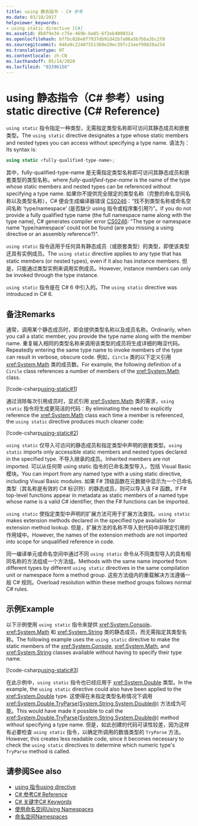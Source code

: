 ```yaml
---
title: using 静态指令 - C# 参考
ms.date: 03/10/2017
helpviewer_keywords:
- using static directive [C#]
ms.assetid: 8b8f9e34-c75e-469b-ba85-6f2eb4090314
ms.openlocfilehash: bffbc026e8f7937db91d42b7a06a5b7bba3bc2f8
ms.sourcegitcommit: 046a9c22487551360e20ec39fc21eef99820a254
ms.translationtype: HT
ms.contentlocale: zh-CN
ms.lasthandoff: 05/14/2020
ms.locfileid: "83396156"
---
```

# <a name="using-static-directive-c-reference"></a><span data-ttu-id="fdd1e-102">using 静态指令（C# 参考）</span><span class="sxs-lookup"><span data-stu-id="fdd1e-102">using static directive (C# Reference)</span></span>

<span data-ttu-id="fdd1e-103">`using static` 指令指定一种类型，无需指定类型名称即可访问其静态成员和嵌套类型。</span><span class="sxs-lookup"><span data-stu-id="fdd1e-103">The `using static` directive designates a type whose static members and nested types you can access without specifying a type name.</span></span> <span data-ttu-id="fdd1e-104">语法为：</span><span class="sxs-lookup"><span data-stu-id="fdd1e-104">Its syntax is:</span></span>

```csharp
using static <fully-qualified-type-name>;
```

<span data-ttu-id="fdd1e-105">其中，fully-qualified-type-name 是无需指定类型名称即可访问其静态成员和嵌套类型的类型名称。</span><span class="sxs-lookup"><span data-stu-id="fdd1e-105">where *fully-qualified-type-name* is the name of the type whose static members and nested types can be referenced without specifying a type name.</span></span> <span data-ttu-id="fdd1e-106">如果你不提供完全限定的类型名称（完整的命名空间名称以及类型名称），C# 便会生成编译器错误 [CS0246](../compiler-messages/cs0246.md)：“找不到类型名称或命名空间名称 ’type/namespace’ (是否缺少 using 指令或程序集引用?)”。</span><span class="sxs-lookup"><span data-stu-id="fdd1e-106">If you do not provide a fully qualified type name (the full namespace name along with the type name), C# generates compiler error [CS0246](../compiler-messages/cs0246.md): "The type or namespace name 'type/namespace' could not be found (are you missing a using directive or an assembly reference?)".</span></span>

<span data-ttu-id="fdd1e-107">`using static` 指令适用于任何具有静态成员（或嵌套类型）的类型，即使该类型还具有实例成员。</span><span class="sxs-lookup"><span data-stu-id="fdd1e-107">The `using static` directive applies to any type that has static members (or nested types), even if it also has instance members.</span></span> <span data-ttu-id="fdd1e-108">但是，只能通过类型实例来调用实例成员。</span><span class="sxs-lookup"><span data-stu-id="fdd1e-108">However, instance members can only be invoked through the type instance.</span></span>

<span data-ttu-id="fdd1e-109">`using static` 指令是在 C# 6 中引入的。</span><span class="sxs-lookup"><span data-stu-id="fdd1e-109">The `using static` directive was introduced in C# 6.</span></span>

## <a name="remarks"></a><span data-ttu-id="fdd1e-110">备注</span><span class="sxs-lookup"><span data-stu-id="fdd1e-110">Remarks</span></span>

<span data-ttu-id="fdd1e-111">通常，调用某个静态成员时，即会提供类型名称以及成员名称。</span><span class="sxs-lookup"><span data-stu-id="fdd1e-111">Ordinarily, when you call a static member, you provide the type name along with the member name.</span></span> <span data-ttu-id="fdd1e-112">重复输入相同的类型名称来调用该类型的成员将生成详细的晦涩代码。</span><span class="sxs-lookup"><span data-stu-id="fdd1e-112">Repeatedly entering the same type name to invoke members of the type can result in verbose, obscure code.</span></span> <span data-ttu-id="fdd1e-113">例如，`Circle` 类的以下定义引用 <xref:System.Math> 类的成员数。</span><span class="sxs-lookup"><span data-stu-id="fdd1e-113">For example, the following definition of a `Circle` class references a number of members of the <xref:System.Math> class.</span></span>

[!code-csharp[using-static#1](~/samples/snippets/csharp/language-reference/keywords/using/using-static1.cs#1)]

<span data-ttu-id="fdd1e-114">通过消除每次引用成员时，显式引用 <xref:System.Math> 类的需求，`using static` 指令将生成更简洁的代码：</span><span class="sxs-lookup"><span data-stu-id="fdd1e-114">By eliminating the need to explicitly reference the <xref:System.Math> class each time a member is referenced, the `using static` directive produces much cleaner code:</span></span>

[!code-csharp[using-static#2](~/samples/snippets/csharp/language-reference/keywords/using/using-static2.cs#1)]

<span data-ttu-id="fdd1e-115">`using static` 仅导入可访问的静态成员和指定类型中声明的嵌套类型。</span><span class="sxs-lookup"><span data-stu-id="fdd1e-115">`using static` imports only accessible static members and nested types declared in the specified type.</span></span>  <span data-ttu-id="fdd1e-116">不导入继承的成员。</span><span class="sxs-lookup"><span data-stu-id="fdd1e-116">Inherited members are not imported.</span></span>  <span data-ttu-id="fdd1e-117">可以从任何带 using static 指令的已命名类型导入，包括 Visual Basic 模块。</span><span class="sxs-lookup"><span data-stu-id="fdd1e-117">You can import from any named type with a using static directive, including Visual Basic modules.</span></span>  <span data-ttu-id="fdd1e-118">如果 F# 顶级函数在元数据中显示为一个已命名类型（其名称是有效的 C# 标识符）的静态成员，则可以导入该 F# 函数。</span><span class="sxs-lookup"><span data-stu-id="fdd1e-118">If F# top-level functions appear in metadata as static members of a named type whose name is a valid C# identifier, then the F# functions can be imported.</span></span>

 <span data-ttu-id="fdd1e-119">`using static` 使指定类型中声明的扩展方法可用于扩展方法查找。</span><span class="sxs-lookup"><span data-stu-id="fdd1e-119">`using static` makes extension methods declared in the specified type available for extension method lookup.</span></span>  <span data-ttu-id="fdd1e-120">但是，扩展方法的名称不导入到代码中非限定引用的作用域中。</span><span class="sxs-lookup"><span data-stu-id="fdd1e-120">However, the names of the extension methods are not imported into scope for unqualified reference in code.</span></span>

 <span data-ttu-id="fdd1e-121">同一编译单元或命名空间中通过不同 `using static` 命令从不同类型导入的具有相同名称的方法组成一个方法组。</span><span class="sxs-lookup"><span data-stu-id="fdd1e-121">Methods with the same name imported from different types by different `using static` directives in the same compilation unit or namespace form a method group.</span></span>  <span data-ttu-id="fdd1e-122">这些方法组内的重载解决方法遵循一般 C# 规则。</span><span class="sxs-lookup"><span data-stu-id="fdd1e-122">Overload resolution within these method groups follows normal C# rules.</span></span>

## <a name="example"></a><span data-ttu-id="fdd1e-123">示例</span><span class="sxs-lookup"><span data-stu-id="fdd1e-123">Example</span></span>

<span data-ttu-id="fdd1e-124">以下示例使用 `using static` 指令来提供 <xref:System.Console>、<xref:System.Math> 和 <xref:System.String> 类的静态成员，而无需指定其类型名称。</span><span class="sxs-lookup"><span data-stu-id="fdd1e-124">The following example uses the `using static` directive to make the static members of the <xref:System.Console>, <xref:System.Math>, and <xref:System.String> classes available without having to specify their type name.</span></span>

[!code-csharp[using-static#3](~/samples/snippets/csharp/language-reference/keywords/using/using-static3.cs)]

<span data-ttu-id="fdd1e-125">在此示例中，`using static` 指令也已经应用于 <xref:System.Double> 类型。</span><span class="sxs-lookup"><span data-stu-id="fdd1e-125">In the example, the `using static` directive could also have been applied to the <xref:System.Double> type.</span></span> <span data-ttu-id="fdd1e-126">这使得在未指定类型名称情况下调用 <xref:System.Double.TryParse(System.String,System.Double@)> 方法成为可能。</span><span class="sxs-lookup"><span data-stu-id="fdd1e-126">This would have made it possible to call the <xref:System.Double.TryParse(System.String,System.Double@)> method without specifying a type name.</span></span> <span data-ttu-id="fdd1e-127">但是，如此创建的代码可读性较差，因为这样有必要检查 `using static` 指令，以确定所调用的数值类型的 `TryParse` 方法。</span><span class="sxs-lookup"><span data-stu-id="fdd1e-127">However, this creates less readable code, since it becomes necessary to check the `using static` directives to determine which numeric type's `TryParse` method is called.</span></span>

## <a name="see-also"></a><span data-ttu-id="fdd1e-128">请参阅</span><span class="sxs-lookup"><span data-stu-id="fdd1e-128">See also</span></span>

- [<span data-ttu-id="fdd1e-129">using 指令</span><span class="sxs-lookup"><span data-stu-id="fdd1e-129">using directive</span></span>](using-directive.md)
- [<span data-ttu-id="fdd1e-130">C# 参考</span><span class="sxs-lookup"><span data-stu-id="fdd1e-130">C# Reference</span></span>](../index.md)
- [<span data-ttu-id="fdd1e-131">C# 关键字</span><span class="sxs-lookup"><span data-stu-id="fdd1e-131">C# Keywords</span></span>](index.md)
- [<span data-ttu-id="fdd1e-132">使用命名空间</span><span class="sxs-lookup"><span data-stu-id="fdd1e-132">Using Namespaces</span></span>](../../programming-guide/namespaces/using-namespaces.md)
- [<span data-ttu-id="fdd1e-133">命名空间</span><span class="sxs-lookup"><span data-stu-id="fdd1e-133">Namespaces</span></span>](../../programming-guide/namespaces/index.md)
